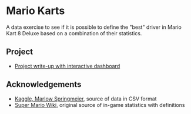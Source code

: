 # Mario Karts
A data exercise to see if it is possible to define the "best" driver in Mario Kart 8 Deluxe based on a combination of their statistics.

## Project

- [Project write-up with interactive dashboard](https://mavenshowcase.com/project/44656)

## Acknowledgements

- [Kaggle, Marlow Springmeier](https://www.kaggle.com/datasets/marlowspringmeier/mario-kart-8-deluxe-ingame-statistics?select=drivers.csv), source of data in CSV format
- [Super Mario Wiki](https://www.mariowiki.com/Mario_Kart_8_Deluxe_in-game_statistics), original source of in-game statistics with definitions
